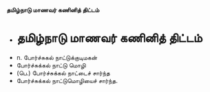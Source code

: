 **தமிழ்நாடு மாணவர் கணினித் திட்டம்**
- # தமிழ்நாடு மாணவர் கணினித் திட்டம்
- n. போர்ச்சுகல் நாட்டுக்குடிமகன்
- போர்ச்சுக்கல் நாட்டு மொழி
- (பெ.) போர்ச்சுக்கல் நாட்டைச் சார்ந்த
- போர்ச்சுக்கல் நாட்டுமொழியைச் சார்ந்த.

